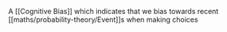 A [[Cognitive Bias]] which indicates that we bias towards recent [[maths/probability-theory/Event]]s when making choices